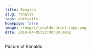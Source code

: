 ```yaml
---
title: Ronaldo
slug: ronaldo
tags: portraits
homepage: false
image: /images/ronaldo-print-copy.png
date: 2019-04-05T23:00:00.000Z
---
```

Picture of Ronaldo
